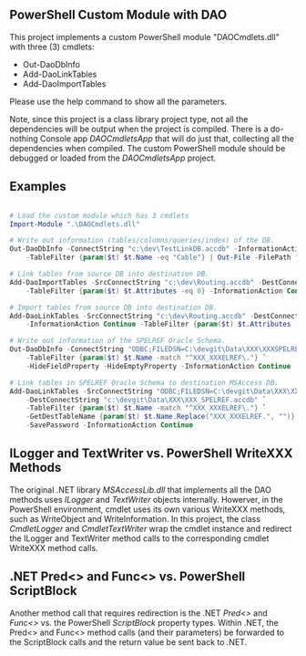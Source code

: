 ﻿## PowerShell Custom Module with DAO

This project implements a custom PowerShell module "DAOCmdlets.dll" with three (3) cmdlets:

- Out-DaoDbInfo
- Add-DaoLinkTables
- Add-DaoImportTables

Please use the help command to show all the parameters.

Note, since this project is a class library project type, not all the dependencies will be output when the project is compiled. There is a do-nothing Console app _DAOCmdletsApp_ that will do just that, collecting all the dependencies when compiled. The custom PowerShell module should be debugged or loaded from the _DAOCmdletsApp_ project.

## Examples

```powershell

# Load the custom module which has 3 cmdlets
Import-Module ".\DAOCmdlets.dll"

# Write out information (tables/columns/queries/index) of the DB.
Out-DaoDbInfo -ConnectString "c:\dev\TestLinkDB.accdb" -InformationAction Continue `
	-TableFilter {param($t) $t.Name -eq "Cable"} | Out-File -FilePath "c:\dev\TestLinkDBInfo.txt"

# Link tables from source DB into destination DB.
Add-DaoImportTables -SrcConnectString "c:\dev\Routing.accdb" -DestConnectString "c:\dev\RoutingImport.accdb" `
	-TableFilter {param($t) $t.Attributes -eq 0} -InformationAction Continue

# Import tables from source DB into destination DB.
Add-DaoLinkTables -SrcConnectString "c:\dev\Routing.accdb" -DestConnectString "c:\dev\RoutingLink.accdb" `
	-InformationAction Continue -TableFilter {param($t) $t.Attributes -eq 0}

# Write out information of the SPELREF Oracle Schema.
Out-DaoDbInfo -ConnectString "ODBC;FILEDSN=C:\devgit\Data\XXX\XXXSPELREF.dsn" `
    -TableFilter {param($t) $t.Name -match "^XXX_XXXELREF\."} `
    -HideFieldProperty -HideEmptyProperty -InformationAction Continue 

# Link tables in SPELREF Oracle Schema to destination MSAccess DB.
Add-DaoLinkTables -SrcConnectString "ODBC;FILEDSN=C:\devgit\Data\XXX\XXXSPELREF.dsn" `
    -DestConnectString "c:\devgit\Data\XXX\XXX_SPELREF.accdb" `
    -TableFilter {param($t) $t.Name -match "^XXX_XXXELREF\."} `
    -GetDestTableName {param($t) $t.Name.Replace("XXX_XXXELREF.", "")} `
    -SavePassword -InformationAction Continue

```

## ILogger and TextWriter vs. PowerShell WriteXXX Methods

The original .NET library _MSAccessLib.dll_ that implements all the DAO methods uses _ILogger_ and _TextWriter_ objects internally. Howerver, in the PowerShell environment, cmdlet uses its own various WriteXXX methods, such as WriteObject and WriteInformation. In this project, the class _CmdletLogger_ and _CmdletTextWriter_ wrap the cmdlet instance and redirect the ILogger and TextWriter method calls to the corresponding cmdlet WriteXXX method calls.

## .NET Pred<> and Func<> vs. PowerShell ScriptBlock

Another method call that requires redirection is the .NET _Pred<>_ and _Func<>_ vs. the PowerShell _ScriptBlock_ property types. Within .NET, the Pred<> and Func<> method calls (and their parameters) be forwarded to the ScriptBlock calls and the return value be sent back to .NET. 